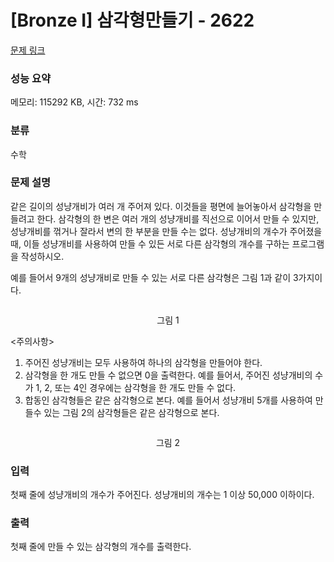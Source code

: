 # [Bronze I] 삼각형만들기 - 2622 

[문제 링크](https://www.acmicpc.net/problem/2622) 

### 성능 요약

메모리: 115292 KB, 시간: 732 ms

### 분류

수학

### 문제 설명

<p>같은 길이의 성냥개비가 여러 개 주어져 있다. 이것들을 평면에 늘어놓아서 삼각형을 만들려고 한다. 삼각형의 한 변은 여러 개의 성냥개비를 직선으로 이어서 만들 수 있지만, 성냥개비를 꺾거나 잘라서 변의 한 부분을 만들 수는 없다. 성냥개비의 개수가 주어졌을 때, 이들 성냥개비를 사용하여 만들 수 있든 서로 다른 삼각형의 개수를 구하는 프로그램을 작성하시오.</p>

<p>예를 들어서 9개의 성냥개비로 만들 수 있는 서로 다른 삼각형은 그림 1과 같이 3가지이다.</p>

<p style="text-align: center;"><img alt="" src=""></p>

<p style="text-align: center;">그림 1</p>

<p><주의사항></p>

<ol>
	<li>주어진 성냥개비는 모두 사용하여 하나의 삼각형을 만들어야 한다.</li>
	<li>삼각형을 한 개도 만들 수 없으면 0을 출력한다. 예를 들어서, 주어진 성냥개비의 수가 1, 2, 또는 4인 경우에는 삼각형을 한 개도 만들 수 없다.</li>
	<li>합동인 삼각형들은 같은 삼각형으로 본다. 예를 들어서 성냥개비 5개를 사용하여 만들수 있는 그림 2의 삼각형들은 같은 삼각형으로 본다.</li>
</ol>

<p style="text-align: center;"><img alt="" src=""></p>

<p style="text-align: center;">그림 2</p>

### 입력 

 <p>첫째 줄에 성냥개비의 개수가 주어진다. 성냥개비의 개수는 1 이상 50,000 이하이다.</p>

### 출력 

 <p>첫째 줄에 만들 수 있는 삼각형의 개수를 출력한다.</p>

